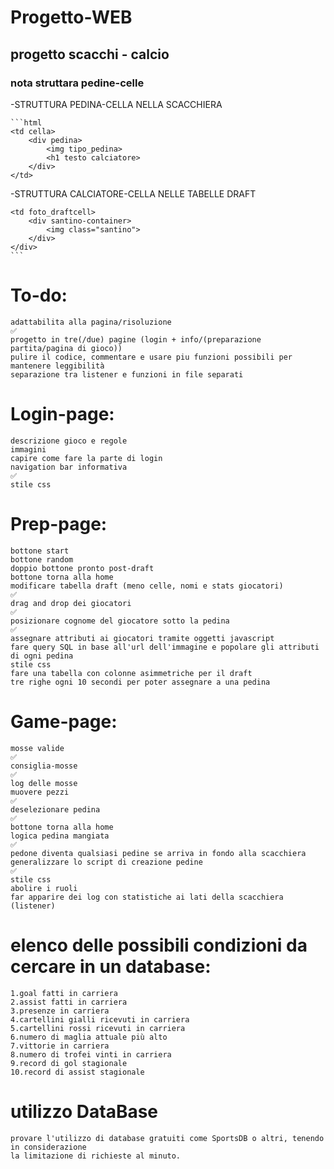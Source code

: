 # Progetto-WEB
## progetto scacchi - calcio
### nota struttara pedine-celle

-STRUTTURA PEDINA-CELLA NELLA SCACCHIERA

    ```html
    <td cella>
        <div pedina>
            <img tipo_pedina>
            <h1 testo calciatore>
        </div>
    </td>

-STRUTTURA CALCIATORE-CELLA NELLE TABELLE DRAFT

    <td foto_draftcell>
        <div santino-container>
            <img class="santino">
        </div>
    </div>
    ```

# To-do:
    adattabilita alla pagina/risoluzione                                                            ✅
    progetto in tre(/due) pagine (login + info/(preparazione partita/pagina di gioco))
    pulire il codice, commentare e usare piu funzioni possibili per mantenere leggibilità
    separazione tra listener e funzioni in file separati

# Login-page:
    descrizione gioco e regole
    immagini
    capire come fare la parte di login
    navigation bar informativa                                                                      ✅
    stile css

# Prep-page:
    bottone start                                                                                   
    bottone random
    doppio bottone pronto post-draft
    bottone torna alla home
    modificare tabella draft (meno celle, nomi e stats giocatori)                                   ✅ 
    drag and drop dei giocatori                                                                     ✅
    posizionare cognome del giocatore sotto la pedina                                               ✅
    assegnare attributi ai giocatori tramite oggetti javascript
    fare query SQL in base all'url dell'immagine e popolare gli attributi di ogni pedina
    stile css
    fare una tabella con colonne asimmetriche per il draft
    tre righe ogni 10 secondi per poter assegnare a una pedina


# Game-page:
    mosse valide                                                                                    ✅
    consiglia-mosse                                                                                 ✅
    log delle mosse
    muovere pezzi                                                                                   ✅
    deselezionare pedina                                                                            ✅
    bottone torna alla home
    logica pedina mangiata                                                                          ✅
    pedone diventa qualsiasi pedine se arriva in fondo alla scacchiera
    generalizzare lo script di creazione pedine                                                     ✅
    stile css
    abolire i ruoli
    far apparire dei log con statistiche ai lati della scacchiera (listener) 

# elenco delle possibili condizioni da cercare in un database:
    1.goal fatti in carriera
    2.assist fatti in carriera
    3.presenze in carriera
    4.cartellini gialli ricevuti in carriera
    5.cartellini rossi ricevuti in carriera
    6.numero di maglia attuale più alto
    7.vittorie in carriera
    8.numero di trofei vinti in carriera
    9.record di gol stagionale
    10.record di assist stagionale

# utilizzo DataBase
    provare l'utilizzo di database gratuiti come SportsDB o altri, tenendo in considerazione
    la limitazione di richieste al minuto.
    
    
